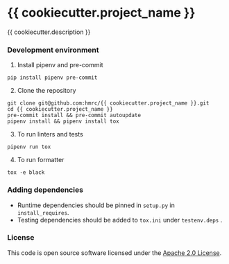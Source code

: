 # {{ cookiecutter.project_name }}

{{ cookiecutter.description }}

### Development environment
1. Install pipenv and pre-commit
```
pip install pipenv pre-commit
```

2. Clone the repository
```
git clone git@github.com:hmrc/{{ cookiecutter.project_name }}.git
cd {{ cookiecutter.project_name }}
pre-commit install && pre-commit autoupdate
pipenv install && pipenv install tox
```

3. To run linters and tests
```
pipenv run tox
```

4. To run formatter
```
tox -e black
```

### Adding dependencies

- Runtime dependencies should be pinned in `setup.py` in `install_requires`.
- Testing dependencies should be added to `tox.ini` under `testenv.deps` .

### License

This code is open source software licensed under the [Apache 2.0 License]("http://www.apache.org/licenses/LICENSE-2.0.html").
